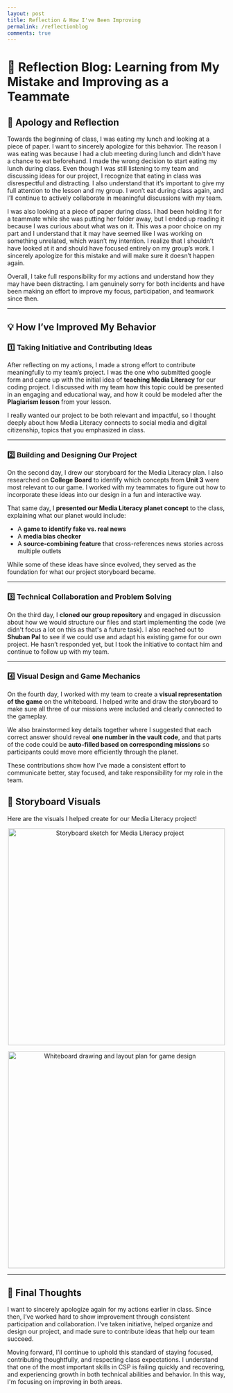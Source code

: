 ```yaml
---
layout: post
title: Reflection & How I've Been Improving 
permalink: /reflectionblog
comments: true
---
```

# 🍎 Reflection Blog: Learning from My Mistake and Improving as a Teammate  

## 🙏 Apology and Reflection  

Towards the beginning of class, I was eating my lunch and looking at a piece of paper. I want to sincerely apologize for this behavior. The reason I was eating was because I had a club meeting during lunch and didn’t have a chance to eat beforehand. I made the wrong decision to start eating my lunch during class. Even though I was still listening to my team and discussing ideas for our project, I recognize that eating in class was disrespectful and distracting. I also understand that it’s important to give my full attention to the lesson and my group. I won’t eat during class again, and I’ll continue to actively collaborate in meaningful discussions with my team.  

I was also looking at a piece of paper during class. I had been holding it for a teammate while she was putting her folder away, but I ended up reading it because I was curious about what was on it. This was a poor choice on my part and I understand that it may have seemed like I was working on something unrelated, which wasn’t my intention. I realize that I shouldn’t have looked at it and should have focused entirely on my group’s work. I sincerely apologize for this mistake and will make sure it doesn’t happen again.  

Overall, I take full responsibility for my actions and understand how they may have been distracting. I am genuinely sorry for both incidents and have been making an effort to improve my focus, participation, and teamwork since then.  

---

## 💡 How I’ve Improved My Behavior  

### 1️⃣ Taking Initiative and Contributing Ideas  
After reflecting on my actions, I made a strong effort to contribute meaningfully to my team’s project. I was the one who submitted google form and came up with the initial idea of **teaching Media Literacy** for our coding project. I discussed with my team how this topic could be presented in an engaging and educational way, and how it could be modeled after the **Plagiarism lesson** from your lesson.  

I really wanted our project to be both relevant and impactful, so I thought deeply about how Media Literacy connects to social media and digital citizenship, topics that you emphasized in class. 

---

### 2️⃣ Building and Designing Our Project  
On the second day, I drew our storyboard for the Media Literacy plan. I also researched on **College Board** to identify which concepts from **Unit 3** were most relevant to our game. I worked with my teammates to figure out how to incorporate these ideas into our design in a fun and interactive way.  

That same day, I **presented our Media Literacy planet concept** to the class, explaining what our planet would include:  
- A **game to identify fake vs. real news**  
- A **media bias checker**  
- A **source-combining feature** that cross-references news stories across multiple outlets  

While some of these ideas have since evolved, they served as the foundation for what our project storyboard became.  

---

### 3️⃣ Technical Collaboration and Problem Solving  
On the third day, I **cloned our group repository** and engaged in discussion about how we would structure our files and start implementing the code (we didn't focus a lot on this as that's a future task). I also reached out to **Shuban Pal** to see if we could use and adapt his existing game for our own project. He hasn’t responded yet, but I took the initiative to contact him and continue to follow up with my team.  

---

### 4️⃣ Visual Design and Game Mechanics  
On the fourth day, I worked with my team to create a **visual representation of the game** on the whiteboard. I helped write and draw the storyboard to make sure all three of our missions were included and clearly connected to the gameplay.  

We also brainstormed key details together where I suggested that each correct answer should reveal **one number in the vault code**, and that parts of the code could be **auto-filled based on corresponding missions** so participants could move more efficiently through the planet.  

These contributions show how I’ve made a consistent effort to communicate better, stay focused, and take responsibility for my role in the team.  

## 🎨 Storyboard Visuals  

Here are the visuals I helped create for our Media Literacy project!  

<p align="center">
  <img src="{{ '/images/blogimage1.jpg' | relative_url }}" width="500" alt="Storyboard sketch for Media Literacy project">
</p>

<p align="center">
  <img src="{{ '/images/blogimage2.jpg' | relative_url }}" width="500" alt="Whiteboard drawing and layout plan for game design">
</p>

---

## 🌟 Final Thoughts  

I want to sincerely apologize again for my actions earlier in class. Since then, I’ve worked hard to show improvement through consistent participation and collaboration. I’ve taken initiative, helped organize and design our project, and made sure to contribute ideas that help our team succeed.  

Moving forward, I’ll continue to uphold this standard of staying focused, contributing thoughtfully, and respecting class expectations. I understand that one of the most important skills in CSP is failing quickly and recovering, and experiencing growth in both technical abilities and behavior. In this way, I'm focusing on improving in both areas. 
